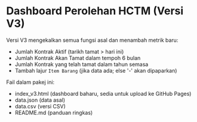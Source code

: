 # Dashboard Perolehan HCTM (Versi V3)

Versi V3 mengekalkan semua fungsi asal dan menambah metrik baru:
- Jumlah Kontrak Aktif (tarikh tamat > hari ini)
- Jumlah Kontrak Akan Tamat dalam tempoh 6 bulan
- Jumlah Kontrak yang telah tamat dalam tahun semasa
- Tambah lajur `Item Barang` (jika data ada; else '-' akan dipaparkan)

Fail dalam pakej ini:
- index_v3.html (dashboard baharu, sedia untuk upload ke GitHub Pages)
- data.json (data asal)
- data.csv (versi CSV)
- README.md (panduan ringkas)